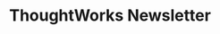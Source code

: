 ---
title: ThoughtWorks Newsletter
image: images/slides/responsive-tw-newsletter.jpg
width: 2500
height: 1406
---
